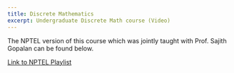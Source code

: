 ```yaml
---
title: Discrete Mathematics
excerpt: Undergraduate Discrete Math course (Video)
---
```


The NPTEL version of this course which was 
jointly taught with Prof. Sajith Gopalan can be found below.

[Link to NPTEL Playlist](https://www.youtube.com/playlist?list=PLwdnzlV3ogoVxVxCTlI45pDVM1aoYoMHf)
